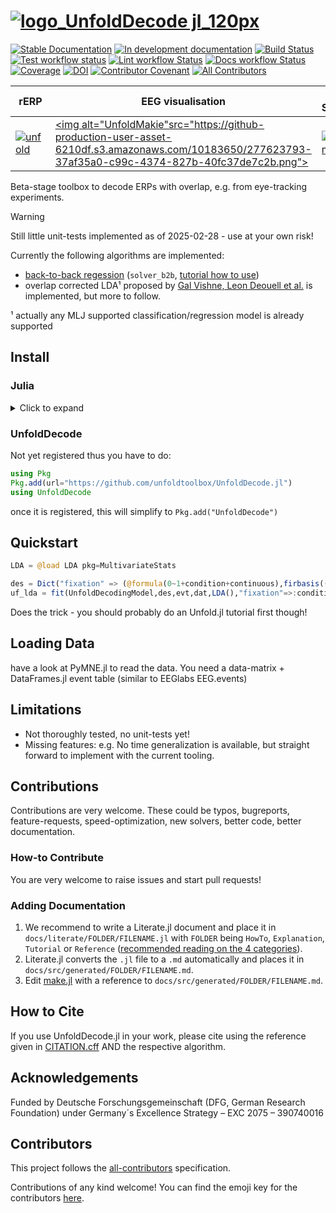 # [![logo_UnfoldDecode jl_120px](https://github.com/unfoldtoolbox/UnfoldDecode.jl/assets/57703446/965b93aa-33e1-420e-a707-1fe8d7e3bcbe)](https://github.com/unfoldtoolbox/UnfoldDecode.jl/tree/main)

[![Stable Documentation](https://img.shields.io/badge/docs-stable-blue.svg)](https://unfoldtoolbox.github.io/UnfoldDecode.jl/stable)
[![In development documentation](https://img.shields.io/badge/docs-dev-blue.svg)](https://unfoldtoolbox.github.io/UnfoldDecode.jl/dev)
[![Build Status](https://github.com/unfoldtoolbox/UnfoldDecode.jl/workflows/Test/badge.svg)](https://github.com/unfoldtoolbox/UnfoldDecode.jl/actions)
[![Test workflow status](https://github.com/unfoldtoolbox/UnfoldDecode.jl/actions/workflows/Test.yml/badge.svg?branch=main)](https://github.com/unfoldtoolbox/UnfoldDecode.jl/actions/workflows/Test.yml?query=branch%3Amain)
[![Lint workflow Status](https://github.com/unfoldtoolbox/UnfoldDecode.jl/actions/workflows/Lint.yml/badge.svg?branch=main)](https://github.com/unfoldtoolbox/UnfoldDecode.jl/actions/workflows/Lint.yml?query=branch%3Amain)
[![Docs workflow Status](https://github.com/unfoldtoolbox/UnfoldDecode.jl/actions/workflows/Docs.yml/badge.svg?branch=main)](https://github.com/unfoldtoolbox/UnfoldDecode.jl/actions/workflows/Docs.yml?query=branch%3Amain)
[![Coverage](https://codecov.io/gh/unfoldtoolbox/UnfoldDecode.jl/branch/main/graph/badge.svg)](https://codecov.io/gh/unfoldtoolbox/UnfoldDecode.jl)
[![DOI](https://zenodo.org/badge/DOI/FIXME)](https://doi.org/FIXME)
[![Contributor Covenant](https://img.shields.io/badge/Contributor%20Covenant-2.1-4baaaa.svg)](CODE_OF_CONDUCT.md)
[![All Contributors](https://img.shields.io/github/all-contributors/unfoldtoolbox/UnfoldDecode.jl?labelColor=5e1ec7&color=c0ffee&style=flat-square)](#contributors)

|rERP|EEG visualisation|EEG Simulations|BIDS pipeline|Decode EEG data|Statistical testing|
|---|---|---|---|---|---|
| <a href="https://github.com/unfoldtoolbox/Unfold.jl/tree/main"><img src="https://github-production-user-asset-6210df.s3.amazonaws.com/10183650/277623787-757575d0-aeb9-4d94-a5f8-832f13dcd2dd.png" alt="unfold"></a> | <a href="https://github.com/unfoldtoolbox/UnfoldMakie.jl"><img  alt="UnfoldMakie"src="https://github-production-user-asset-6210df.s3.amazonaws.com/10183650/277623793-37af35a0-c99c-4374-827b-40fc37de7c2b.png"></a>|<a href="https://github.com/unfoldtoolbox/UnfoldSim.jl"><img alt="UnfoldSim" src="https://github-production-user-asset-6210df.s3.amazonaws.com/10183650/277623795-328a4ccd-8860-4b13-9fb6-64d3df9e2091.png"></a>|<a href="https://github.com/unfoldtoolbox/UnfoldBIDS.jl"><img alt="UnfoldBIDS" src="https://github-production-user-asset-6210df.s3.amazonaws.com/10183650/277622460-2956ca20-9c48-4066-9e50-c5d25c50f0d1.png"></a>|<a href="https://github.com/unfoldtoolbox/UnfoldDecode.jl"><img alt="UnfoldDecode" src="https://github-production-user-asset-6210df.s3.amazonaws.com/10183650/277622487-802002c0-a1f2-4236-9123-562684d39dcf.png"></a>|<a href="https://github.com/unfoldtoolbox/UnfoldStats.jl"><img  alt="UnfoldStats" src="https://github-production-user-asset-6210df.s3.amazonaws.com/10183650/277623799-4c8f2b5a-ea84-4ee3-82f9-01ef05b4f4c6.png"></a>|

Beta-stage toolbox to decode ERPs with overlap, e.g. from eye-tracking experiments.

> [!WARNING]
> Still little unit-tests implemented as of 2025-02-28 - use at your own risk!

Currently the following algorithms are implemented:

- [back-to-back regession](https://doi.org/10.1016/j.neuroimage.2020.117028) (`solver_b2b`, [tutorial how to use](https://unfoldtoolbox.github.io/Unfold.jl/dev/HowTo/custom_solvers/#Back2Back-regression))
- overlap corrected LDA¹ proposed by [Gal Vishne, Leon Deouell et al.](https://doi.org/10.1101/2023.06.28.546397) is implemented, but more to follow.

¹ actually any MLJ supported classification/regression model is already supported

## Install

### Julia

<details>
<summary>Click to expand</summary>

The recommended way to install julia is [juliaup](https://github.com/JuliaLang/juliaup).
It allows you to, e.g., easily update Julia at a later point, but also test out alpha/beta versions etc.

TL:DR; If you dont want to read the explicit instructions, just copy the following command

#### Windows

AppStore -> JuliaUp,  or `winget install julia -s msstore` in CMD

#### Mac & Linux

`curl -fsSL https://install.julialang.org | sh` in any shell
</details>

### UnfoldDecode

Not yet registered thus you have to do:

```julia
using Pkg
Pkg.add(url="https://github.com/unfoldtoolbox/UnfoldDecode.jl")
using UnfoldDecode
```

once it is registered, this will simplify to `Pkg.add("UnfoldDecode")`

## Quickstart

```julia
LDA = @load LDA pkg=MultivariateStats

des = Dict("fixation" => (@formula(0~1+condition+continuous),firbasis((-0.1,1.),100)));
uf_lda = fit(UnfoldDecodingModel,des,evt,dat,LDA(),"fixation"=>:condition)
```

Does the trick - you should probably do an Unfold.jl tutorial first though!

## Loading Data

have a look at PyMNE.jl to read the data. You need a data-matrix + DataFrames.jl event table (similar to EEGlabs EEG.events)

## Limitations

- Not thoroughly tested, no unit-tests yet!
- Missing features: e.g. No time generalization is available, but straight forward to implement with the current tooling.

## Contributions

Contributions are very welcome. These could be typos, bugreports, feature-requests, speed-optimization, new solvers, better code, better documentation.

### How-to Contribute

You are very welcome to raise issues and start pull requests!

### Adding Documentation

1. We recommend to write a Literate.jl document and place it in `docs/literate/FOLDER/FILENAME.jl` with `FOLDER` being `HowTo`, `Explanation`, `Tutorial` or `Reference` ([recommended reading on the 4 categories](https://documentation.divio.com/)).
2. Literate.jl converts the `.jl` file to a `.md` automatically and places it in `docs/src/generated/FOLDER/FILENAME.md`.
3. Edit [make.jl](https://github.com/unfoldtoolbox/Unfold.jl/blob/main/docs/make.jl) with a reference to `docs/src/generated/FOLDER/FILENAME.md`.

## How to Cite

If you use UnfoldDecode.jl in your work, please cite using the reference given in [CITATION.cff](https://github.com/unfoldtoolbox/UnfoldDecode.jl/blob/main/CITATION.cff) AND the respective algorithm.

## Acknowledgements

Funded by Deutsche Forschungsgemeinschaft (DFG, German Research Foundation) under Germany´s Excellence Strategy – EXC 2075 – 390740016

## Contributors

<!-- ALL-CONTRIBUTORS-LIST:START - Do not remove or modify this section -->
<!-- prettier-ignore-start -->
<!-- markdownlint-disable -->

<!-- markdownlint-restore -->
<!-- prettier-ignore-end -->

<!-- ALL-CONTRIBUTORS-LIST:END -->

This project follows the [all-contributors](https://allcontributors.org/docs/en/specification) specification.

Contributions of any kind welcome!
You can find the emoji key for the contributors [here](https://github.com/unfoldtoolbox/Unfold.jl/blob/main/docs/contrib-emoji.md).
